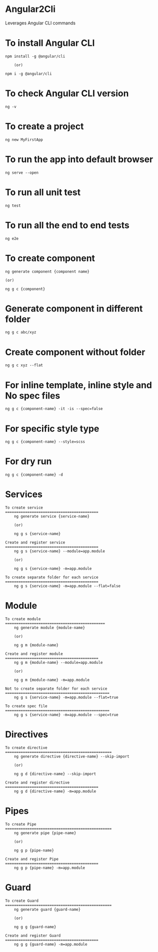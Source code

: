 # Angular2Cli
Leverages Angular CLI commands


To install Angular CLI
=====================================
	npm install -g @angular/cli

		(or)

	npm i -g @angular/cli

To check Angular CLI version
=====================================
	ng -v

To create a project
=====================================
	ng new MyFirstApp

To run the app into default browser
=====================================
	ng serve --open

To run all unit test
=====================================
	ng test

To run all the end to end tests
=====================================
	ng e2e

To create component
=====================================
	ng generate component {component name}

	(or)

	ng g c {component}

Generate component in different folder
=====================================
	ng g c abc/xyz

Create component without folder
=====================================
	ng g c xyz --flat

For inline template, inline style and No spec files
=======================================================
	ng g c {component-name} -it -is --spec=false

For specific style type
=====================================
	ng g c {component-name} --style=scss

For dry run
=====================================
	ng g c {component-name} -d 



Services
=========

	To create service
	==========================================
		ng generate service {service-name}

		(or)

		ng g s {service-name}

	Create and register service
	==========================================
		ng g s {service-name} --module=app.module

		(or)

		ng g s {service-name} -m=app.module

	To create separate folder for each service
	==========================================
		ng g s {service-name} -m=app.module --flat=false


Module
==============

	To create module
	=============================================
		ng generate module {module-name}

		(or)

		ng g m {module-name}

	Create and register module
	==========================================
		ng g m {module-name} --module=app.module

		(or)

		ng g m {module-name} -m=app.module

	Not to create separate folder for each service
	===============================================
		ng g s {service-name} -m=app.module --flat=true

	To create spec file
	===============================================
		ng g s {service-name} -m=app.module --spec=true


Directives
==================================

	To create directive
	================================================
		ng generate directive {directive-name} --skip-import

		(or)

		ng g d {directive-name} --skip-import

	Create and register directive
	==========================================
		ng g d {directive-name} -m=app.module


Pipes
==================================

	To create Pipe
	================================================
		ng generate pipe {pipe-name}

		(or)

		ng g p {pipe-name}

	Create and register Pipe
	==========================================
		ng g p {pipe-name} -m=app.module


Guard
==================================

	To create Guard
	================================================
		ng generate guard {guard-name}

		(or)

		ng g g {guard-name}

	Create and register Guard
	==========================================
		ng g g {guard-name} -m=app.module
